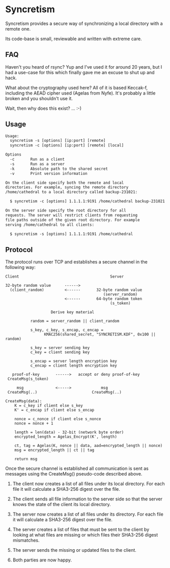 # Syncretism

Syncretism provides a secure way of synchronizing a local directory
with a remote one.

Its code-base is small, reviewable and written with extreme care.

## FAQ

Haven't you heard of rsync? Yup and I've used it for around 20 years,
but I had a use-case for this which finally gave me an excuse to
shut up and hack.

What about the cryptography used here? All of it is based Keccak-f, including
the AEAD cipher used (Agelas from Nyfe). It's probably a little broken
and you shouldn't use it.

Wait, then why does this exist? ... :-)

## Usage

```txt
Usage:
  syncretism -s [options] [ip:port] [remote]
  syncretism -c [options] [ip:port] [remote] [local]

Options
  -c       Run as a client
  -s       Run as a server
  -k       Absolute path to the shared secret
  -v       Print version information

On the client side specify both the remote and local
directories. For example, syncing the remote directory
/home/cathedral to a local directory called backup-231021:

  $ syncretism -c [options] 1.1.1.1:9191 /home/cathedral backup-231021

On the server side specify the root directory for all
requests. The server will restrict clients from requesting
file paths outside of the given root directory. For example
serving /home/cathedral to all clients:

  $ syncretism -s [options] 1.1.1.1:9191 /home/cathedral
```

## Protocol

The protocol runs over TCP and establishes a secure channel
in the following way:

```
Client                                        Server

32-byte random value      ------>
  (client_random)         <------       32-byte random value
                                           (server_random)
                          <------       64-byte random token
                                              (s_token)

                    Derive key material

           random = server_random || client_random

           s_key, c_key, s_encap, c_encap =
                 KMAC256(shared_secret, "SYNCRETISM.KDF", 0x100 || random)

           s_key = server sending key
           c_key = client sending key

           s_encap = server length encryption key
           c_encap = client length encryption key

   proof-of-key       ------>   accept or deny proof-of-key
 CreateMsg(s_token)

     msg              <----->             msg
 CreateMsg(..)                        CreateMsg(..)
```

```
CreateMsg(data):
    K = c_key if client else s_key
    K' = c_encap if client else s_encap

    nonce = c_nonce if client else s_nonce
    nonce = nonce + 1

    length = len(data) - 32-bit (network byte order)
    encrypted_length = Agelas_Encrypt(K', length)

    ct, tag = Agelas(K, nonce || data, aad=encrypted_length || nonce)
    msg = encrypted_length || ct || tag

    return msg
```

Once the secure channel is established all communication is sent
as messages using the CreateMsg() pseudo-code described above.

1) The client now creates a list of all files under its local directory.
   For each file it will calculate a SHA3-256 digest over the file.

2) The client sends all file information to the server side so that
   the server knows the state of the client its local directory.

3) The server now creates a list of all files under its directory.
   For each file it will calculate a SHA3-256 digest over the file.

4) The server creates a list of files that must be sent to the client
   by looking at what files are missing or which files their SHA3-256
   digest mismatches.

5) The server sends the missing or updated files to the client.

6) Both parties are now happy.
